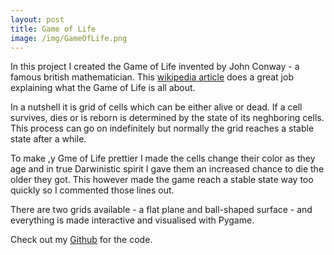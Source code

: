```yaml
---
layout: post
title: Game of Life
image: /img/GameOfLife.png
---
```


In this project I created the Game of Life invented by John Conway - a famous british mathematician. This [wikipedia article](https://en.wikipedia.org/wiki/Conway%27s_Game_of_Life) does a great job explaining what the Game of Life is all about. 

In a nutshell it is grid of cells which can be either alive or dead. If a cell survives, dies or is reborn is determined by the state of its neghboring cells. This process can go on indefinitely but normally the grid reaches a stable state after a while. 

To make ,y Gme of Life prettier I made the cells change their color as they age and in true Darwinistic spirit I gave them an increased chance to die the older they got. This however made the game reach a stable state way too quickly so I commented those lines out. 

There are two grids available - a flat plane and ball-shaped surface - and everything is made interactive and visualised with Pygame. 

Check out my [Github](https://github.com/RobinSrimal/GameOfLife) for the code. 
